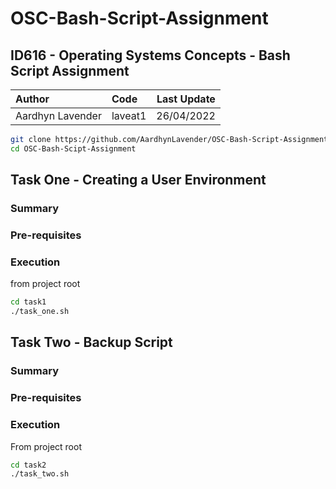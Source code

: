 # OSC-Bash-Script-Assignment
## ID616 - Operating Systems Concepts - Bash Script Assignment
|Author|Code|Last Update|
|:---|:---|---:|
|Aardhyn Lavender|laveat1|26/04/2022|

```bash
git clone https://github.com/AardhynLavender/OSC-Bash-Script-Assignment/
cd OSC-Bash-Scipt-Assignment
```

## Task One - Creating a User Environment

### Summary

### Pre-requisites

### Execution

from project root

```bash
cd task1
./task_one.sh
```

## Task Two - Backup Script

### Summary

### Pre-requisites

### Execution

From project root

```bash
cd task2
./task_two.sh
```
